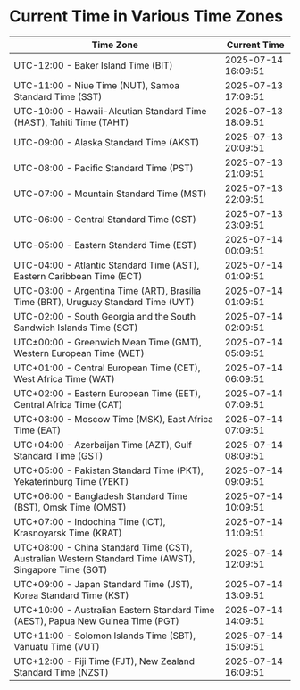 # Current Time in Various Time Zones

| Time Zone | Current Time |
|-----------|--------------|
| UTC-12:00 - Baker Island Time (BIT) | 2025-07-14 16:09:51 |
| UTC-11:00 - Niue Time (NUT), Samoa Standard Time (SST) | 2025-07-13 17:09:51 |
| UTC-10:00 - Hawaii-Aleutian Standard Time (HAST), Tahiti Time (TAHT) | 2025-07-13 18:09:51 |
| UTC-09:00 - Alaska Standard Time (AKST) | 2025-07-13 20:09:51 |
| UTC-08:00 - Pacific Standard Time (PST) | 2025-07-13 21:09:51 |
| UTC-07:00 - Mountain Standard Time (MST) | 2025-07-13 22:09:51 |
| UTC-06:00 - Central Standard Time (CST) | 2025-07-13 23:09:51 |
| UTC-05:00 - Eastern Standard Time (EST) | 2025-07-14 00:09:51 |
| UTC-04:00 - Atlantic Standard Time (AST), Eastern Caribbean Time (ECT) | 2025-07-14 01:09:51 |
| UTC-03:00 - Argentina Time (ART), Brasília Time (BRT), Uruguay Standard Time (UYT) | 2025-07-14 01:09:51 |
| UTC-02:00 - South Georgia and the South Sandwich Islands Time (SGT) | 2025-07-14 02:09:51 |
| UTC±00:00 - Greenwich Mean Time (GMT), Western European Time (WET) | 2025-07-14 05:09:51 |
| UTC+01:00 - Central European Time (CET), West Africa Time (WAT) | 2025-07-14 06:09:51 |
| UTC+02:00 - Eastern European Time (EET), Central Africa Time (CAT) | 2025-07-14 07:09:51 |
| UTC+03:00 - Moscow Time (MSK), East Africa Time (EAT) | 2025-07-14 07:09:51 |
| UTC+04:00 - Azerbaijan Time (AZT), Gulf Standard Time (GST) | 2025-07-14 08:09:51 |
| UTC+05:00 - Pakistan Standard Time (PKT), Yekaterinburg Time (YEKT) | 2025-07-14 09:09:51 |
| UTC+06:00 - Bangladesh Standard Time (BST), Omsk Time (OMST) | 2025-07-14 10:09:51 |
| UTC+07:00 - Indochina Time (ICT), Krasnoyarsk Time (KRAT) | 2025-07-14 11:09:51 |
| UTC+08:00 - China Standard Time (CST), Australian Western Standard Time (AWST), Singapore Time (SGT) | 2025-07-14 12:09:51 |
| UTC+09:00 - Japan Standard Time (JST), Korea Standard Time (KST) | 2025-07-14 13:09:51 |
| UTC+10:00 - Australian Eastern Standard Time (AEST), Papua New Guinea Time (PGT) | 2025-07-14 14:09:51 |
| UTC+11:00 - Solomon Islands Time (SBT), Vanuatu Time (VUT) | 2025-07-14 15:09:51 |
| UTC+12:00 - Fiji Time (FJT), New Zealand Standard Time (NZST) | 2025-07-14 16:09:51 |
